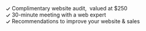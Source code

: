 <div class="text-xl text-gray-600">
  <dd class="flex items-center leading-loose">
    <svg width="12" height="8" fill="none" class="text-green-600 mr-3">
      <path d="M1.5 4.5l2.236 2.236a1 1 0 001.467-.056L10.5.5" stroke="currentColor" stroke-width="1.5" stroke-linejoin="round"></path>
    </svg>
    Complimentary website audit,&nbsp;<span class="font-bold text-blue-500"> valued at $250</span>
  </dd>
  <dd class="flex items-center leading-loose">
    <svg width="12" height="8" fill="none" class="text-green-600 mr-3">
      <path d="M1.5 4.5l2.236 2.236a1 1 0 001.467-.056L10.5.5" stroke="currentColor" stroke-width="1.5" stroke-linejoin="round"></path>
    </svg>
    30-minute meeting with a web expert
  </dd>
  <dd class="flex items-center leading-loose">
    <svg width="12" height="8" fill="none" class="text-green-600 mr-3">
      <path d="M1.5 4.5l2.236 2.236a1 1 0 001.467-.056L10.5.5" stroke="currentColor" stroke-width="1.5" stroke-linejoin="round"></path>
    </svg>
    Recommendations to improve your website & sales
  </dd>
</div>